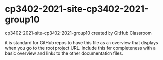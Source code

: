 # cp3402-2021-site-cp3402-2021-group10
cp3402-2021-site-cp3402-2021-group10 created by GitHub Classroom

it is standard for GitHub repos to have this file as an overview that displays when you go to the root project URL. 
Include this for completeness with a basic overview and links to the other documentation files.
